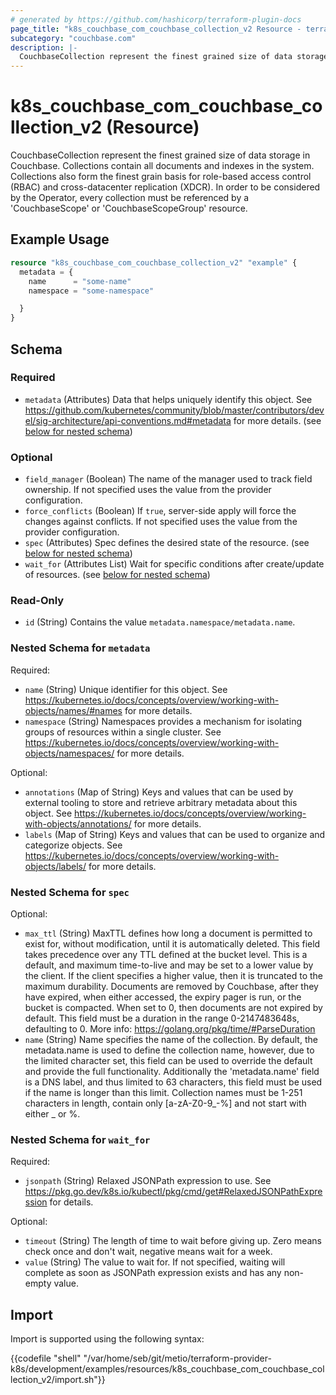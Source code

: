 ```yaml
---
# generated by https://github.com/hashicorp/terraform-plugin-docs
page_title: "k8s_couchbase_com_couchbase_collection_v2 Resource - terraform-provider-k8s"
subcategory: "couchbase.com"
description: |-
  CouchbaseCollection represent the finest grained size of data storage in Couchbase. Collections contain all documents and indexes in the system.  Collections also form the finest grain basis for role-based access control (RBAC) and cross-datacenter replication (XDCR).  In order to be considered by the Operator, every collection must be referenced by a 'CouchbaseScope' or 'CouchbaseScopeGroup' resource.
---
```


# k8s_couchbase_com_couchbase_collection_v2 (Resource)

CouchbaseCollection represent the finest grained size of data storage in Couchbase. Collections contain all documents and indexes in the system.  Collections also form the finest grain basis for role-based access control (RBAC) and cross-datacenter replication (XDCR).  In order to be considered by the Operator, every collection must be referenced by a 'CouchbaseScope' or 'CouchbaseScopeGroup' resource.

## Example Usage

```terraform
resource "k8s_couchbase_com_couchbase_collection_v2" "example" {
  metadata = {
    name      = "some-name"
    namespace = "some-namespace"

  }
}
```

<!-- schema generated by tfplugindocs -->
## Schema

### Required

- `metadata` (Attributes) Data that helps uniquely identify this object. See https://github.com/kubernetes/community/blob/master/contributors/devel/sig-architecture/api-conventions.md#metadata for more details. (see [below for nested schema](#nestedatt--metadata))

### Optional

- `field_manager` (Boolean) The name of the manager used to track field ownership. If not specified uses the value from the provider configuration.
- `force_conflicts` (Boolean) If `true`, server-side apply will force the changes against conflicts. If not specified uses the value from the provider configuration.
- `spec` (Attributes) Spec defines the desired state of the resource. (see [below for nested schema](#nestedatt--spec))
- `wait_for` (Attributes List) Wait for specific conditions after create/update of resources. (see [below for nested schema](#nestedatt--wait_for))

### Read-Only

- `id` (String) Contains the value `metadata.namespace/metadata.name`.

<a id="nestedatt--metadata"></a>
### Nested Schema for `metadata`

Required:

- `name` (String) Unique identifier for this object. See https://kubernetes.io/docs/concepts/overview/working-with-objects/names/#names for more details.
- `namespace` (String) Namespaces provides a mechanism for isolating groups of resources within a single cluster. See https://kubernetes.io/docs/concepts/overview/working-with-objects/namespaces/ for more details.

Optional:

- `annotations` (Map of String) Keys and values that can be used by external tooling to store and retrieve arbitrary metadata about this object. See https://kubernetes.io/docs/concepts/overview/working-with-objects/annotations/ for more details.
- `labels` (Map of String) Keys and values that can be used to organize and categorize objects. See https://kubernetes.io/docs/concepts/overview/working-with-objects/labels/ for more details.


<a id="nestedatt--spec"></a>
### Nested Schema for `spec`

Optional:

- `max_ttl` (String) MaxTTL defines how long a document is permitted to exist for, without modification, until it is automatically deleted.  This field takes precedence over any TTL defined at the bucket level.  This is a default, and maximum time-to-live and may be set to a lower value by the client.  If the client specifies a higher value, then it is truncated to the maximum durability.  Documents are removed by Couchbase, after they have expired, when either accessed, the expiry pager is run, or the bucket is compacted.  When set to 0, then documents are not expired by default.  This field must be a duration in the range 0-2147483648s, defaulting to 0.  More info: https://golang.org/pkg/time/#ParseDuration
- `name` (String) Name specifies the name of the collection.  By default, the metadata.name is used to define the collection name, however, due to the limited character set, this field can be used to override the default and provide the full functionality. Additionally the 'metadata.name' field is a DNS label, and thus limited to 63 characters, this field must be used if the name is longer than this limit. Collection names must be 1-251 characters in length, contain only [a-zA-Z0-9_-%] and not start with either _ or %.


<a id="nestedatt--wait_for"></a>
### Nested Schema for `wait_for`

Required:

- `jsonpath` (String) Relaxed JSONPath expression to use. See https://pkg.go.dev/k8s.io/kubectl/pkg/cmd/get#RelaxedJSONPathExpression for details.

Optional:

- `timeout` (String) The length of time to wait before giving up. Zero means check once and don't wait, negative means wait for a week.
- `value` (String) The value to wait for. If not specified, waiting will complete as soon as JSONPath expression exists and has any non-empty value.

## Import

Import is supported using the following syntax:

{{codefile "shell" "/var/home/seb/git/metio/terraform-provider-k8s/development/examples/resources/k8s_couchbase_com_couchbase_collection_v2/import.sh"}}
